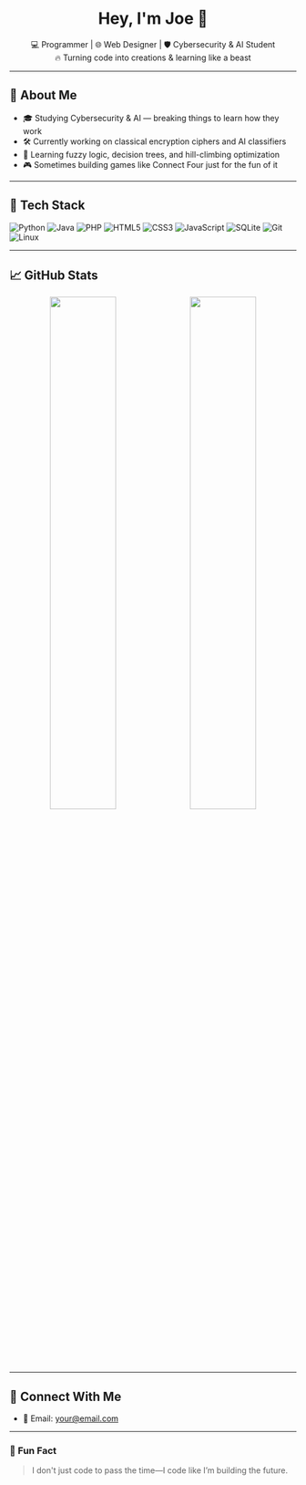 <h1 align="center">Hey, I'm Joe 👋</h1>

<p align="center">
  💻 Programmer | 🌐 Web Designer | 🛡️ Cybersecurity & AI Student <br>
  🔥 Turning code into creations & learning like a beast
</p>

---

## 🚀 About Me

- 🎓 Studying Cybersecurity & AI — breaking things to learn how they work
- 🛠️ Currently working on classical encryption ciphers and AI classifiers
- 🤖 Learning fuzzy logic, decision trees, and hill-climbing optimization
- 🎮 Sometimes building games like Connect Four just for the fun of it

---

## 🧰 Tech Stack

![Python](https://img.shields.io/badge/-Python-3776AB?style=flat-square&logo=python&logoColor=white)
![Java](https://img.shields.io/badge/-Java-007396?style=flat-square&logo=java&logoColor=white)
![PHP](https://img.shields.io/badge/-PHP-777BB4?style=flat-square&logo=php&logoColor=white)
![HTML5](https://img.shields.io/badge/-HTML5-E34F26?style=flat-square&logo=html5&logoColor=white)
![CSS3](https://img.shields.io/badge/-CSS3-1572B6?style=flat-square&logo=css3&logoColor=white)
![JavaScript](https://img.shields.io/badge/-JavaScript-F7DF1E?style=flat-square&logo=javascript&logoColor=black)
![SQLite](https://img.shields.io/badge/-SQLite-003B57?style=flat-square&logo=sqlite&logoColor=white)
![Git](https://img.shields.io/badge/-Git-F05032?style=flat-square&logo=git&logoColor=white)
![Linux](https://img.shields.io/badge/-Linux-FCC624?style=flat-square&logo=linux&logoColor=black)

---

## 📈 GitHub Stats

<p align="center">
  <img src="https://github-readme-stats.vercel.app/api?username=Youssef324&show_icons=true&theme=radical" width="48%">
  <img src="https://github-readme-streak-stats.herokuapp.com/?user=Youssef324&theme=radical" width="48%">
</p>

---

## 🔗 Connect With Me

- 📧 Email: [your@email.com](mailto:youssefjoeayman3@gmail.com)


---

### 🧠 Fun Fact

> I don't just code to pass the time—I code like I’m building the future.

